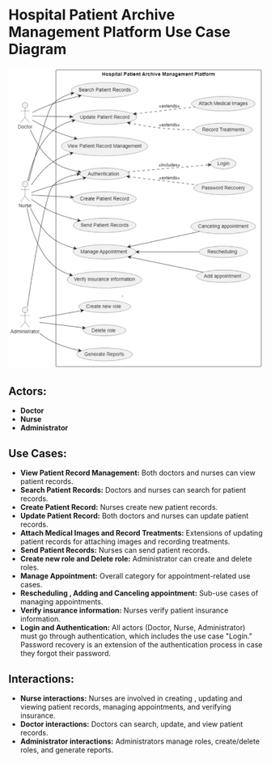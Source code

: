 # Hospital Patient Archive Management Platform Use Case Diagram
![usecase diagram](usecasediagram.jpg)
## Actors:
- **Doctor** 
- **Nurse** 
- **Administrator**

## Use Cases:
- **View Patient Record Management:** Both doctors and nurses can view patient records.
- **Search Patient Records:** Doctors and nurses can search for patient records.
- **Create Patient Record:** Nurses create new patient records.
- **Update Patient Record:** Both doctors and nurses can update patient records.
- **Attach Medical Images and Record Treatments:** Extensions of updating patient records for attaching images and recording treatments.
- **Send Patient Records:** Nurses can send patient records.
- **Create new role and Delete role:** Administrator can create and delete roles.
- **Manage Appointment:** Overall category for appointment-related use cases.
- **Rescheduling , Adding and Canceling appointment:** Sub-use cases of managing appointments.
- **Verify insurance information:** Nurses verify patient insurance information.
- **Login and Authentication:** All actors (Doctor, Nurse, Administrator) must go through authentication, which includes the use case "Login." Password recovery is an extension of the authentication process in case they forgot their password.

## Interactions:
- **Nurse interactions:** Nurses are involved in creating , updating and viewing patient records, managing appointments, and verifying insurance.
- **Doctor interactions:** Doctors can search, update, and view patient records.
- **Administrator interactions:** Administrators manage roles, create/delete roles, and generate reports.

